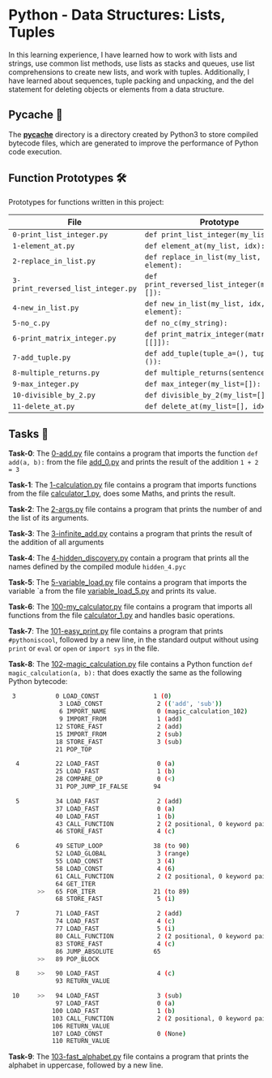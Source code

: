 #  Python - Data Structures: Lists, Tuples

In this learning experience, I have learned how to work with lists and strings, use common list methods, use lists as stacks and queues, use list comprehensions to create new lists, and work with tuples. Additionally, I have learned about sequences, tuple packing and unpacking, and the del statement for deleting objects or elements from a data structure.

## __Pycache__ :file_folder:

The [__pycache__](./__pycache__) directory is a directory created by Python3 to store compiled bytecode files, which are generated to improve the performance of Python code execution.

## Function Prototypes 🛠️

Prototypes for functions written in this project:

| File                                     | Prototype                                               |
| ---------------------------------------- | ------------------------------------------------------- |
| `0-print_list_integer.py`                | `def print_list_integer(my_list=[]):`                   |
| `1-element_at.py`                        | `def element_at(my_list, idx):`                         |
| `2-replace_in_list.py`                   | `def replace_in_list(my_list, idx, element):`           |
| `3-print_reversed_list_integer.py`       | `def print_reversed_list_integer(my_list=[]):`          |
| `4-new_in_list.py`                       | `def new_in_list(my_list, idx, element):`               |
| `5-no_c.py`                              | `def no_c(my_string):`                                  |
| `6-print_matrix_integer.py`              | `def print_matrix_integer(matrix=[[]]):`                |
| `7-add_tuple.py`                         | `def add_tuple(tuple_a=(), tuple_b=()):`                |
| `8-multiple_returns.py`                  | `def multiple_returns(sentence):`                       |
| `9-max_integer.py`                       | `def max_integer(my_list=[]):`                          |
| `10-divisible_by_2.py`                   | `def divisible_by_2(my_list=[]):`                       |
| `11-delete_at.py`                        | `def delete_at(my_list=[], idx=0):`                     |

## Tasks :page_with_curl:

**Task-0**: The [0-add.py](./0-add.py) file contains a program that imports the function `def add(a, b):` from the file [add_0.py](./add_0.py) and prints the result of the addition `1 + 2 = 3`

**Task-1**: The [1-calculation.py](./1-calculation.py) file contains a program that imports functions from the file [calculator_1.py](./calculator_1.py), does some Maths, and prints the result.

**Task-2**: The [2-args.py](./2-args.py) file contains a program that prints the number of and the list of its arguments.

**Task-3**: The [3-infinite_add.py](./3-infinite_add.py) contains a program that prints the result of the addition of all arguments

**Task-4**: The [4-hidden_discovery.py](./4-hidden_discovery.py) contain a program that prints all the names defined by the compiled module `hidden_4.pyc`

**Task-5**: The [5-variable_load.py](./5-variable_load.py) file contains a program that imports the variable `a from the file [variable_load_5.py](./variable_load_5.py) and prints its value.

**Task-6**: The [100-my_calculator.py](./100-my_calculator.py) file contains a program that imports all functions from the file [calculator_1.py](./calculator_1.py) and handles basic operations.

**Task-7**: The [101-easy_print.py](./101-easy_print.py) file contains a program that prints `#pythoniscool`, followed by a new line, in the standard output without using `print` or `eval` or `open` or `import sys` in the file.

**Task-8**: The [102-magic_calculation.py](./102-magic_calculation.py) file contains a Python function `def magic_calculation(a, b):` that does exactly the same as the following Python bytecode:
```sh
 3           0 LOAD_CONST               1 (0)
              3 LOAD_CONST               2 (('add', 'sub'))
              6 IMPORT_NAME              0 (magic_calculation_102)
              9 IMPORT_FROM              1 (add)
             12 STORE_FAST               2 (add)
             15 IMPORT_FROM              2 (sub)
             18 STORE_FAST               3 (sub)
             21 POP_TOP

  4          22 LOAD_FAST                0 (a)
             25 LOAD_FAST                1 (b)
             28 COMPARE_OP               0 (<)
             31 POP_JUMP_IF_FALSE       94

  5          34 LOAD_FAST                2 (add)
             37 LOAD_FAST                0 (a)
             40 LOAD_FAST                1 (b)
             43 CALL_FUNCTION            2 (2 positional, 0 keyword pair)
             46 STORE_FAST               4 (c)

  6          49 SETUP_LOOP              38 (to 90)
             52 LOAD_GLOBAL              3 (range)
             55 LOAD_CONST               3 (4)
             58 LOAD_CONST               4 (6)
             61 CALL_FUNCTION            2 (2 positional, 0 keyword pair)
             64 GET_ITER
        >>   65 FOR_ITER                21 (to 89)
             68 STORE_FAST               5 (i)

  7          71 LOAD_FAST                2 (add)
             74 LOAD_FAST                4 (c)
             77 LOAD_FAST                5 (i)
             80 CALL_FUNCTION            2 (2 positional, 0 keyword pair)
             83 STORE_FAST               4 (c)
             86 JUMP_ABSOLUTE           65
        >>   89 POP_BLOCK

  8     >>   90 LOAD_FAST                4 (c)
             93 RETURN_VALUE

 10     >>   94 LOAD_FAST                3 (sub)
             97 LOAD_FAST                0 (a)
            100 LOAD_FAST                1 (b)
            103 CALL_FUNCTION            2 (2 positional, 0 keyword pair)
            106 RETURN_VALUE
            107 LOAD_CONST               0 (None)
            110 RETURN_VALUE
```

**Task-9**: The [103-fast_alphabet.py](./103-fast_alphabet.py) file contains a program that prints the alphabet in uppercase, followed by a new line.
